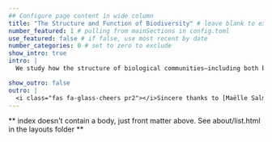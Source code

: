 ```yaml
---
## Configure page content in wide column
title: "The Structure and Function of Biodiversity" # leave blank to exclude
number_featured: 1 # pulling from mainSections in config.toml
use_featured: false # if false, use most recent by date
number_categories: 0 # set to zero to exclude
show_intro: true
intro: | 
  We study how the structure of biological communities—including both biodiversity and ecological network structure—affects ecological functioning, and how it is affected by environmental change. Much of our work uses plant-pollinator interactions as a model system. You can learn more about our research on our Projects page!

show_outro: false
outro: |
  <i class="fas fa-glass-cheers pr2"></i>Sincere thanks to [Maëlle Salmon](https://masalmon.eu/) for her help naming this Hugo theme!
---
```


** index doesn't contain a body, just front matter above.
See about/list.html in the layouts folder **